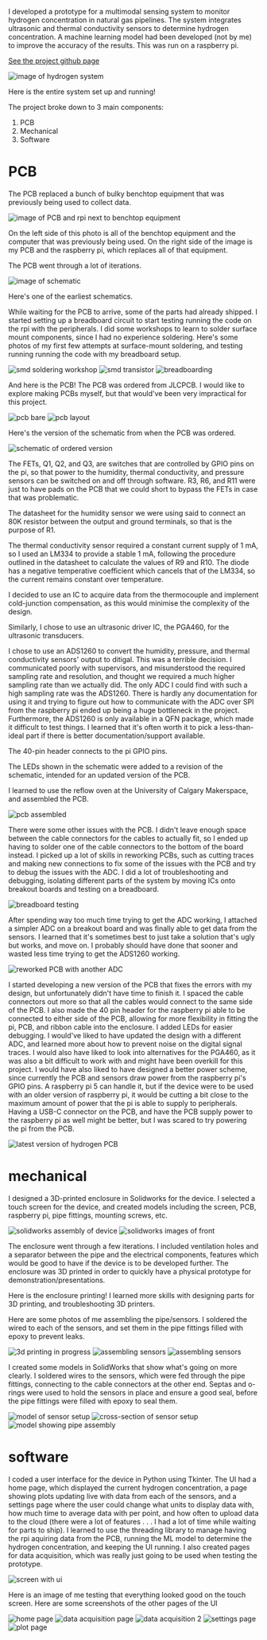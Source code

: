 I developed a prototype for a multimodal sensing system to monitor hydrogen concentration in natural gas pipelines. The system integrates ultrasonic and thermal conductivity sensors to determine hydrogen concentration. A machine learning model had been developed (not by me) to improve the accuracy of the results. This was run on a raspberry pi.

[See the project github page](https://github.com/g0r3wh0r3/hydrogen-project)

<img src="assets/images/hydrogen_working.png" alt="image of hydrogen system">

Here is the entire system set up and running! 

The project broke down to 3 main components: 
1. PCB 
2. Mechanical
3. Software   

# PCB
The PCB replaced a bunch of bulky benchtop equipment that was previously being used to collect data.

<img src="assets/images/hydrogen_prototype_comparison.jpg" alt="image of PCB and rpi next to benchtop equipment">

On the left side of this photo is all of the benchtop equipment and the computer that was previously being used. On the right side of the image is my PCB and the raspberry pi, which replaces all of that equipment. 

The PCB went through a lot of iterations. 

<img src="assets/images/hydrogen_schematic_v1.png" alt="image of schematic">

Here's one of the earliest schematics. 

While waiting for the PCB to arrive, some of the parts had already shipped. I started setting up a breadboard circuit to start testing running the code on the rpi with the peripherals. I did some workshops to learn to solder surface mount components, since I had no experience soldering.  Here's some photos of my first few attempts at surface-mount soldering, and testing running running the code with my breadboard setup. 

<img src="assets/images/smd_workshop.jpg" alt="smd soldering workshop">

<img src="assets/images/smd_transistor.jpg" alt="smd transistor">

<img src="assets/images/breadboarding.png" alt="breadboarding">

And here is the PCB! The PCB was ordered from JLCPCB. I would like to explore making PCBs myself, but that would've been very impractical for this project. 

<img src="assets/images/pcb_bare.jpg" alt="pcb bare">

<img src="assets/images/hydrogen_pcb_layout.png" alt="pcb layout">


Here's the version of the schematic from when the PCB was ordered. 

<img src="assets/images/hydrogen_schematic_ordered.png" alt="schematic of ordered version">

The FETs, Q1, Q2, and Q3, are switches that are controlled by GPIO pins on the pi, so that power to the humidity, thermal conductivity, and pressure sensors can be switched on and off through software. R3, R6, and R11 were just to have pads on the PCB that we could short to bypass the FETs in case that was problematic.  

The datasheet for the humidity sensor we were using said to connect an 80K resistor between the output and ground terminals, so that is the purpose of R1. 

The thermal conductivity sensor required a constant current supply of 1 mA, so I used an LM334 to provide a stable 1 mA, following the procedure outlined in the datasheet to calculate the values of R9 and R10. The diode has a negative temperative coefficient which cancels that of the LM334, so the current remains constant over temperature. 

I decided to use an IC to acquire data from the thermocouple and implement cold-junction compensation, as this would minimise the complexity of the design. 

Similarly, I chose to use an ultrasonic driver IC, the PGA460, for the ultrasonic transducers. 

I chose to use an ADS1260 to convert the humidity, pressure, and thermal conductivity sensors' output to ditigal. This was a terrible decision. I communicated poorly with supervisors, and misunderstood the required sampling rate and resolution, and thought we required a much higher sampling rate than we actually did. The only ADC I could find with such a high sampling rate was the ADS1260. There is hardly any documentation for using it and trying to figure out how to communicate with the ADC over SPI from the raspberry pi ended up being a huge bottleneck in the project. Furthermore, the ADS1260 is only available in a QFN package, which made it difficult to test things. I learned that it's often worth it to pick a less-than-ideal part if there is better documentation/support available. 

The 40-pin header connects to the pi GPIO pins.

The LEDs shown in the schematic were added to a revision of the schematic, intended for an updated version of the PCB.

I learned to use the reflow oven at the University of Calgary Makerspace, and assembled the PCB. 

<img src="assets/images/pcb_assembled.png" alt="pcb assembled">

There were some other issues with the PCB. I didn't leave enough space between the cable connectors for the cables to actually fit, so I ended up having to solder one of the cable connectors to the bottom of the board instead. I picked up a lot of skills in reworking PCBs, such as cutting traces and making new connections to fix some of the issues with the PCB and try to debug the issues with the ADC. I did a lot of troubleshooting and debugging, isolating different parts of the system by moving ICs onto breakout boards and testing on a breadboard. 

<img src="assets/images/breadboard_testing.jpg" alt="breadboard testing">

After spending way too much time trying to get the ADC working, I attached a simpler ADC on a breakout board and was finally able to get data from the sensors. I learned that it's sometimes best to just take a solution that's ugly but works, and move on. I probably should have done that sooner and wasted less time trying to get the ADS1260 working. 

<img src="assets/images/pcb_and_pi_rework.jpg" alt="reworked PCB with another ADC">

I started developing a new version of the PCB that fixes the errors with my design, but unfortunately didn't have time to finish it. I spaced the cable connectors out more so that all the cables would connect to the same side of the PCB. I also made the 40 pin header for the raspberry pi able to be connected to either side of the PCB, allowing for more flexibility in fitting the pi, PCB, and ribbon cable into the enclosure. I added LEDs for easier debugging. I would've liked to have updated the design with a different ADC, and learned more about how to prevent noise on the digital signal traces. I would also have liked to look into alternatives for the PGA460, as it was also a bit difficult to work with and might have been overkill for this project. I would have also liked to have designed a better power scheme, since currently the PCB and sensors draw power from the raspberry pi's GPIO pins. A raspberry pi 5 can handle it, but if the device were to be used with an older version of raspberry pi, it would be cutting a bit close to the maximum amount of power that the pi is able to supply to peripherals. Having a USB-C connector on the PCB, and have the PCB supply power to the raspberry pi as well might be better, but I was scared to try powering the pi from the PCB. 

<img src="assets/images/hydrogen_pcb_latest" alt="latest version of hydrogen PCB">

# mechanical 

I designed a 3D-printed enclosure in Solidworks for the device. I selected a touch screen for the device, and created models including the screen, PCB, raspberry pi, pipe fittings, mounting screws, etc. 
 
<img src="assets/images/solidworks_assembly.png" alt="solidworks assembly of device">

<img src="assets/images/solidworks_front.png" alt="solidworks images of front">

The enclosure went through a few iterations. I included ventilation holes and a separator between the pipe and the electrical components, features which would be good to have if the device is to be developed further. The enclosure was 3D printed in order to quickly have a physical prototype for demonstration/presentations. 


Here is the enclosure printing! I learned more skills with designing parts for 3D printing, and troubleshooting 3D printers.

Here are some photos of me assembling the pipe/sensors. I soldered the wired to each of the sensors, and set them in the pipe fittings filled with epoxy to prevent leaks. 

<img src="assets/images/3d_printing_in_progress.jpg" alt="3d printing in progress">
 
<img src="assets/images/assembling_sensors.jpg" alt="assembling sensors">

<img src="assets/images/assembling_sensors_2.jpg" alt="assembling sensors">

I created some models in SolidWorks that show what's going on more clearly. I soldered wires to the sensors, which were fed through the pipe fittings, connecting to the cable connectors at the other end. Septas and o-rings were used to hold the sensors in place and ensure a good seal, before the pipe fittings were filled with epoxy to seal them. 

<img src="assets/images/sensor_solidworks.png" alt="model of sensor setup">

<img src="assets/images/sensor_solidworks_cross_sec.png" alt="cross-section of sensor setup">

<img src="assets/images/solidworks_pipe_view.png" alt="model showing pipe assembly">

# software 

I coded a user interface for the device in Python using Tkinter. The UI had a home page, which displayed the current hydrogen concentration, a page showing plots updating live with data from each of the sensors, and a settings page where the user could change what units to display data with, how much time to average data with per point, and how often to upload data to the cloud (there were a lot of features . . . I had a lot of time while waiting for parts to ship). I learned to use the threading library to manage having the rpi aquiring data from the PCB, running the ML model to determine the hydrogen concentration, and keeping the UI running. I also created pages for data acquisition, which was really just going to be used when testing the prototype. 

<img src="assets/images/screen_w_ui.jpg" alt="screen with ui">

Here is an image of me testing that everything looked good on the touch screen. Here are some screenshots of the other pages of the UI 

<img src="assets/images/ui_home.png" alt="home page">

<img src="assets/images/ui_acq.png" alt="data acquisition page">

<img src="assets/images/ui_acq_2.png" alt="data acquisition 2">

<img src="assets/images/ui_settings.png" alt="settings page">

<img src="assets/images/ui_plot.png" alt="plot page">
